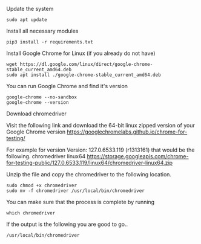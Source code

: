 Update the system

```sudo apt update```

Install all necessary modules

```pip3 install -r requirements.txt``` 

Install Google Chrome for Linux (if you already do not have)

```
wget https://dl.google.com/linux/direct/google-chrome-stable_current_amd64.deb
sudo apt install ./google-chrome-stable_current_amd64.deb
```

You can run Google Chrome and find it's version

```
google-chrome --no-sandbox
google-chrome --version
```

Download chromedriver

Visit the following link and download the 64-bit linux zipped version of your Google Chrome version
https://googlechromelabs.github.io/chrome-for-testing/

For example for version Version: 127.0.6533.119 (r1313161) that would be the following.
chromedriver	linux64	https://storage.googleapis.com/chrome-for-testing-public/127.0.6533.119/linux64/chromedriver-linux64.zip

Unzip the file and copy the chromedriver to the following location.

```
sudo chmod +x chromedriver
sudo mv -f chromedriver /usr/local/bin/chromedriver
```

You can make sure that the process is complete by running

```which chromedriver```

If the output is the following you are good to go..

```/usr/local/bin/chromedriver```
